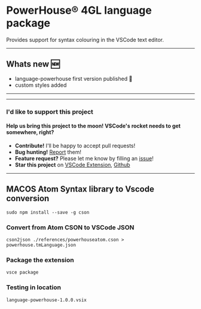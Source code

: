 # PowerHouse® 4GL language package

Provides support for syntax colouring in the VSCode text editor.

----
## **Whats new** :new:
* language-powerhouse first version published :tada:
* custom styles added
----

----

### I'd like to support this project

#### Help us bring this project to the moon! VSCode's rocket needs to get somewhere, right?

*  **Contribute!** I'll be happy to accept pull requests!
*  **Bug hunting!** [Report](https://github.com/zackria/language-powerhouse-vscode/issues) them!
* **Feature request?** Please let me know by filling an [issue](https://github.com/zackria/language-powerhouse-vscode/issues)!
* **Star this project** on [VSCode Extension](https://atom.io/packages/language-powerhouse), [Github](https://github.com/zackria/language-powerhouse-vscode)

---


## MACOS Atom Syntax library to Vscode conversion 

`sudo npm install --save -g cson`


### Convert from Atom CSON to VSCode JSON 

`cson2json ./references/powerhouseatom.cson > powerhouse.tmLanguage.json`


### Package the extension

`vsce package`

### Testing in location 

`language-powerhouse-1.0.0.vsix`